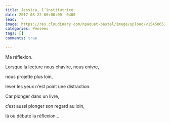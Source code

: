 ```yaml
---
title: Jessica, l’institutrice
date: 2017-08-22 00:00:00 -0400
lead: ''
image: https://res.cloudinary.com/npaquet-pastel/image/upload/v1545065359/Version-2-2.jpg
categories: Pensées
tags: []
comments: true

---
```

Ma réflexion.

Lorsque la lecture nous chavire, nous enivre, 

nous projette plus loin,

lever les yeux n’est point une distraction.

Car plonger dans un livre,

c’est aussi plonger son regard au loin,

là où débute la réflexion…